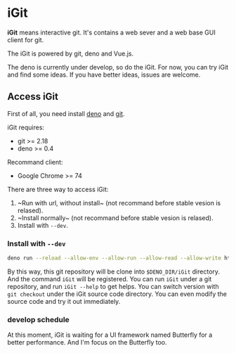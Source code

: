 iGit
================================

**iGit** means interactive git. It's contains a web sever and a web base GUI client for git. 

The iGit is powered by git, deno and Vue.js. 

The deno is currently under develop, so do the iGit. 
For now, you can try iGit and find some ideas. 
If you have better ideas, issues are welcome. 

## Access iGit

First of all, you need install [deno](https://github.com/denoland/deno_install) and [git](https://git-scm.com/downloads). 

iGit requires:
* git >= 2.18
* deno >= 0.4

Recommand client:
* Google Chrome >= 74

There are three way to access iGit: 
1. ~Run with url, without install~ (not recommand before stable vesion is relased). 
2. ~Install normally~ (not recommand before stable vesion is relased). 
3. Install with `--dev`. 

### Install with `--dev`

```bash
deno run --reload --allow-env --allow-run --allow-read --allow-write https://igit.fenz.land/install.js --dev
```

By this way, this git repository will be clone into `$DENO_DIR/iGit` directory. 
And the command `iGit` will be registered. 
You can run `iGit` under a git repository, and run `iGit --help` to get helps. 
You can switch version with `git checkout` under the iGit source code directory. 
You can even modify the source code and try it out immediately. 

### develop schedule

At this moment, iGit is waiting for a UI framework named Butterfly for a better performance. 
And I'm focus on the Butterfly too. 
